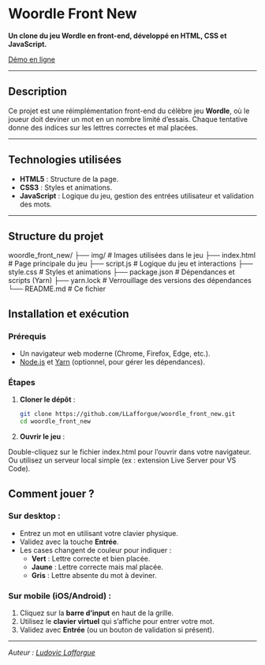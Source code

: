 # Woordle Front New

**Un clone du jeu Wordle en front-end, développé en HTML, CSS et JavaScript.**

[Démo en ligne](https://woordle-front-new.vercel.app/)

---

## Description
Ce projet est une réimplémentation front-end du célèbre jeu **Wordle**, où le joueur doit deviner un mot en un nombre limité d’essais. Chaque tentative donne des indices sur les lettres correctes et mal placées.

---

## Technologies utilisées
- **HTML5** : Structure de la page.
- **CSS3** : Styles et animations.
- **JavaScript** : Logique du jeu, gestion des entrées utilisateur et validation des mots.

---

## Structure du projet
woordle_front_new/
├── img/               # Images utilisées dans le jeu
├── index.html         # Page principale du jeu
├── script.js          # Logique du jeu et interactions
├── style.css          # Styles et animations
├── package.json       # Dépendances et scripts (Yarn)
├── yarn.lock          # Verrouillage des versions des dépendances
└── README.md          # Ce fichier


## Installation et exécution

### Prérequis
- Un navigateur web moderne (Chrome, Firefox, Edge, etc.).
- [Node.js](https://nodejs.org/) et [Yarn](https://yarnpkg.com/) (optionnel, pour gérer les dépendances).

### Étapes
1. **Cloner le dépôt** :
   ```bash
   git clone https://github.com/LLafforgue/woordle_front_new.git
   cd woordle_front_new

2. **Ouvrir le jeu** :

Double-cliquez sur le fichier index.html pour l’ouvrir dans votre navigateur.
Ou utilisez un serveur local simple (ex : extension Live Server pour VS Code).


## Comment jouer ?

### Sur desktop :
- Entrez un mot en utilisant votre clavier physique.
- Validez avec la touche **Entrée**.
- Les cases changent de couleur pour indiquer :
  - **Vert** : Lettre correcte et bien placée.
  - **Jaune** : Lettre correcte mais mal placée.
  - **Gris** : Lettre absente du mot à deviner.

### Sur mobile (iOS/Android) :
1. Cliquez sur la **barre d’input** en haut de la grille.
2. Utilisez le **clavier virtuel** qui s’affiche pour entrer votre mot.
3. Validez avec **Entrée** (ou un bouton de validation si présent).

---
*Auteur : [Ludovic Lafforgue](https://github.com/LLafforgue)*


